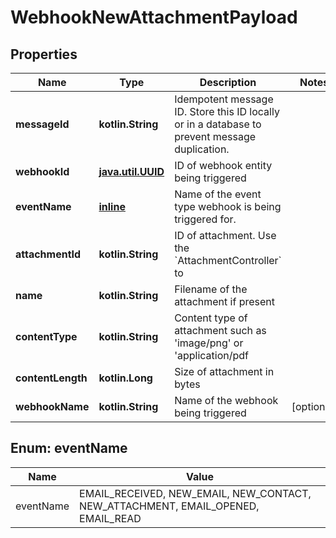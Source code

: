 
# WebhookNewAttachmentPayload

## Properties
Name | Type | Description | Notes
------------ | ------------- | ------------- | -------------
**messageId** | **kotlin.String** | Idempotent message ID. Store this ID locally or in a database to prevent message duplication. | 
**webhookId** | [**java.util.UUID**](java.util.UUID) | ID of webhook entity being triggered | 
**eventName** | [**inline**](#EventNameEnum) | Name of the event type webhook is being triggered for. | 
**attachmentId** | **kotlin.String** | ID of attachment. Use the &#x60;AttachmentController&#x60; to | 
**name** | **kotlin.String** | Filename of the attachment if present | 
**contentType** | **kotlin.String** | Content type of attachment such as &#39;image/png&#39; or &#39;application/pdf | 
**contentLength** | **kotlin.Long** | Size of attachment in bytes | 
**webhookName** | **kotlin.String** | Name of the webhook being triggered |  [optional]


<a name="EventNameEnum"></a>
## Enum: eventName
Name | Value
---- | -----
eventName | EMAIL_RECEIVED, NEW_EMAIL, NEW_CONTACT, NEW_ATTACHMENT, EMAIL_OPENED, EMAIL_READ



